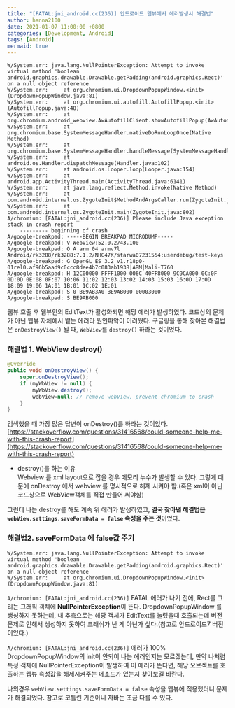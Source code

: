 ```yaml
---
title: "[FATAL:jni_android.cc(236)] 안드로이드 웹뷰에서 에러발생시 해결법"
author: hanna2100
date: 2021-01-07 11:00:00 +0800
categories: [Development, Android]
tags: [Android]
mermaid: true
---
```


```
W/System.err: java.lang.NullPointerException: Attempt to invoke virtual method 'boolean android.graphics.drawable.Drawable.getPadding(android.graphics.Rect)' on a null object reference
W/System.err:     at org.chromium.ui.DropdownPopupWindow.<init>(DropdownPopupWindow.java:81)
W/System.err:     at org.chromium.ui.autofill.AutofillPopup.<init>(AutofillPopup.java:48)
W/System.err:     at org.chromium.android_webview.AwAutofillClient.showAutofillPopup(AwAutofillClient.java:50)
W/System.err:     at org.chromium.base.SystemMessageHandler.nativeDoRunLoopOnce(Native Method)
W/System.err:     at org.chromium.base.SystemMessageHandler.handleMessage(SystemMessageHandler.java:39)
W/System.err:     at android.os.Handler.dispatchMessage(Handler.java:102)
W/System.err:     at android.os.Looper.loop(Looper.java:154)
W/System.err:     at android.app.ActivityThread.main(ActivityThread.java:6141)
W/System.err:     at java.lang.reflect.Method.invoke(Native Method)
W/System.err:     at com.android.internal.os.ZygoteInit$MethodAndArgsCaller.run(ZygoteInit.java:912)
W/System.err:     at com.android.internal.os.ZygoteInit.main(ZygoteInit.java:802)
A/chromium: [FATAL:jni_android.cc(236)] Please include Java exception stack in crash report
    --------- beginning of crash
A/google-breakpad: -----BEGIN BREAKPAD MICRODUMP-----
A/google-breakpad: V WebView:52.0.2743.100
A/google-breakpad: O A arm 04 armv7l Android/rk3288/rk3288:7.1.2/NHG47K/starwa07231554:userdebug/test-keys
A/google-breakpad: G OpenGL ES 3.2 v1.r18p0-01rel0.af96b5aad9c0ccc8dee4b7c083ab1938|ARM|Mali-T760
A/google-breakpad: H 12C00000 FFFF1000 006C 40FF8000 9C9CA000 0C:0F 0D:0D 0E:08 0F:07 10:06 11:02 12:03 13:02 14:03 15:03 16:0D 17:0D 18:09 19:06 1A:01 1B:01 1C:02 1E:01
A/google-breakpad: S 0 BE9AB3A0 BE9AB000 00003000
A/google-breakpad: S BE9AB000
```

웹뷰 호출 후 웹뷰안의 EditText가 활성화되면 해당 에러가 발생하였다.
코드상의 문제가 아닌 웹뷰 자체에서 뱉는 에러라 원인파악이 어려웠다.
구글링을 통해 찾아본 해결법은 `onDestroyView()` 될 때, `WebView`를 `destroy()` 하라는 것이었다.

### 해결법 1. WebView destroy()
```java
@Override
public void onDestroyView() {
    super.onDestroyView();
    if (myWbView != null) {
        myWbView.destroy();
        webView=null; // remove webView, prevent chromium to crash
    }
}
```
검색했을 때 가장 많은 답변이 onDestroy()를 하라는 것이었다.
[https://stackoverflow.com/questions/31416568/could-someone-help-me-with-this-crash-report](https://stackoverflow.com/questions/31416568/could-someone-help-me-with-this-crash-report)

- destroy()를 하는 이유 </br>
Webview 를 xml layout으로 잡을 경우 메모리 누수가 발생할 수 있다. 그렇게 때문에 onDestroy 에서 webview 를 명시적으로 해제 시켜야 함.(혹은 xml이 아닌 코드상으로 WebView객체를 직접 만들어 써야함)

그런데 나는 destroy를 해도 계속 위 에러가 발생하였고, **결국 찾아낸 해결법은 `webView.settings.saveFormData = false` 속성을 주는 것**이었다.

### 해결법2. saveFormData 에 false값 주기
```
W/System.err: java.lang.NullPointerException: Attempt to invoke virtual method 'boolean android.graphics.drawable.Drawable.getPadding(android.graphics.Rect)' on a null object reference
W/System.err:     at org.chromium.ui.DropdownPopupWindow.<init>(DropdownPopupWindow.java:81)
```
`A/chromium: [FATAL:jni_android.cc(236)]` FATAL 에러가 나기 전에, Rect를 그리는 그래픽 객체에 **NullPointerException**이 뜬다. DropdownPopupWindow 를 생성하지 못하는데, 내 추측으로는 해당 객체가 EditText를 눌렀을때 호출되는데 버전문제로 인해서 생성하지 못하여 크래쉬가 난 게 아닌가 싶다.(참고로 안드로이드7 버전이었다.)

`A/chromium: [FATAL:jni_android.cc(236)]` 에러가 100% DropdownPopupWindow의 init이 안되어 나는 에러인지는 모르겠는데, 만약 나처럼 특정 객체에 NullPointerException이 발생하여 이 에러가 뜬다면, 해당 오브젝트를 호출하는 웹뷰 속성값을 해제시켜주는 메소드가 있는지 찾아보길 바란다.

나의경우 `webView.settings.saveFormData = false` 속성을 웹뷰에 적용했더니 문제가 해결되었다. 참고로 코틀린 기준이니 자바는 조금 다를 수 있다.


